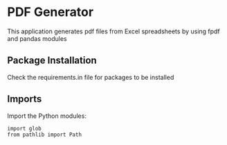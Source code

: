 # PDF Generator

This application generates pdf files from Excel spreadsheets by using fpdf and pandas modules

## Package Installation

Check the requirements.in file for packages to be installed

## Imports

Import the Python modules:

```bash
import glob
from pathlib import Path
```
